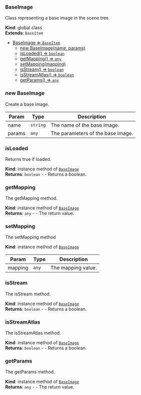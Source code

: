 <a name="BaseImage"></a>

### BaseImage 
Class representing a base image in the scene tree.

**Kind**: global class  
**Extends**: <code>BaseItem</code>  

* [BaseImage ⇐ <code>BaseItem</code>](#BaseImage)
    * [new BaseImage(name, params)](#new-BaseImage)
    * [isLoaded() ⇒ <code>boolean</code>](#isLoaded)
    * [getMapping() ⇒ <code>any</code>](#getMapping)
    * [setMapping(mapping)](#setMapping)
    * [isStream() ⇒ <code>boolean</code>](#isStream)
    * [isStreamAtlas() ⇒ <code>boolean</code>](#isStreamAtlas)
    * [getParams() ⇒ <code>any</code>](#getParams)

<a name="new_BaseImage_new"></a>

### new BaseImage
Create a base image.


| Param | Type | Description |
| --- | --- | --- |
| name | <code>string</code> | The name of the base image. |
| params | <code>any</code> | The parameters of the base image. |

<a name="BaseImage+isLoaded"></a>

### isLoaded
Returns true if loaded.

**Kind**: instance method of [<code>BaseImage</code>](#BaseImage)  
**Returns**: <code>boolean</code> - - Returns a boolean.  
<a name="BaseImage+getMapping"></a>

### getMapping
The getMapping method.

**Kind**: instance method of [<code>BaseImage</code>](#BaseImage)  
**Returns**: <code>any</code> - - The return value.  
<a name="BaseImage+setMapping"></a>

### setMapping
The setMapping method

**Kind**: instance method of [<code>BaseImage</code>](#BaseImage)  

| Param | Type | Description |
| --- | --- | --- |
| mapping | <code>any</code> | The mapping value. |

<a name="BaseImage+isStream"></a>

### isStream
The isStream method.

**Kind**: instance method of [<code>BaseImage</code>](#BaseImage)  
**Returns**: <code>boolean</code> - - Returns a boolean.  
<a name="BaseImage+isStreamAtlas"></a>

### isStreamAtlas
The isStreamAtlas method.

**Kind**: instance method of [<code>BaseImage</code>](#BaseImage)  
**Returns**: <code>boolean</code> - - Returns a boolean.  
<a name="BaseImage+getParams"></a>

### getParams
The getParams method.

**Kind**: instance method of [<code>BaseImage</code>](#BaseImage)  
**Returns**: <code>any</code> - - The return value.  
